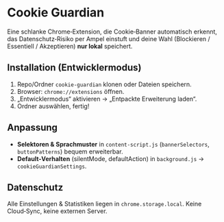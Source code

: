 # Cookie Guardian

Eine schlanke Chrome‑Extension, die Cookie‑Banner automatisch erkennt, das Datenschutz‑Risiko per Ampel einstuft und deine Wahl (Blockieren / Essentiell / Akzeptieren) **nur lokal** speichert.

## Installation (Entwicklermodus)
1. Repo/Ordner `cookie-guardian` klonen oder Dateien speichern.
2. Browser: `chrome://extensions` öffnen.
3. „Entwicklermodus“ aktivieren → „Entpackte Erweiterung laden“.
4. Ordner auswählen, fertig!

## Anpassung
- **Selektoren & Sprachmuster** in `content-script.js` (`bannerSelectors`, `buttonPatterns`) bequem erweiterbar.
- **Default‑Verhalten** (silentMode, defaultAction) in `background.js` → `cookieGuardianSettings`.

## Datenschutz
Alle Einstellungen & Statistiken liegen in `chrome.storage.local`. Keine Cloud‑Sync, keine externen Server.